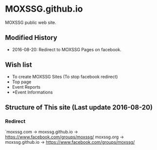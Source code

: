 # MOXSSG.github.io
MOXSSG public web site.

## Modified History
- 2016-08-20: Redirect to MOXSSG Pages on facebook.


## Wish list
- To create MOXSSG Sites (To stop facebook redirect)
 - Top page
 - Event Reports
 - *Event Informations


##  Structure of This site (Last update 2016-08-20)
### Redirect
`moxssg.com -> moxssg.github.io -> https://www.facebook.com/groups/moxssg/
moxssg.org -> moxssg.github.io -> https://www.facebook.com/groups/moxssg/

###






